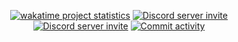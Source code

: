 

<p align="center">
    <a href="https://wakatime.com/badge/user/fbdc1559-14df-4e03-b6ed-ae7a263ae76f/project/247b8f48-b57f-452e-9581-a5f1b60803d2"><img src="https://wakatime.com/badge/user/fbdc1559-14df-4e03-b6ed-ae7a263ae76f/project/247b8f48-b57f-452e-9581-a5f1b60803d2.svg" alt="wakatime project statistics" /></a>
    <a href="https://www.codacy.com?utm_source=github.com&amp;utm_medium=referral&amp;utm_content=howkawgew/PlasmoSyncBot&amp;utm_campaign=Badge_Grade"><img src="https://app.codacy.com/project/badge/Grade/9cf2faac8fb1483ea55997f252402d1e" alt="Discord server invite" /></a>
    <a href="https://discord.gg/B6XGDn6x3r"><img src="https://img.shields.io/discord/966785796902363188?style=flat-square&color=5865f2&logo=discord&logoColor=ffffff&label=discord" alt="Discord server invite" /></a>
    <a href="https://github.com/howkawgew/PlasmoSyncBot/commits"><img src="https://img.shields.io/github/commit-activity/w/howkawgew/PlasmoSyncBot.svg?style=flat-square" alt="Commit activity" /></a>
</p>
